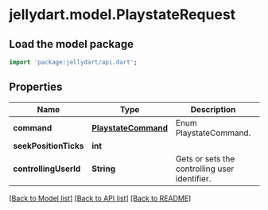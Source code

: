 # jellydart.model.PlaystateRequest

## Load the model package
```dart
import 'package:jellydart/api.dart';
```

## Properties
Name | Type | Description | Notes
------------ | ------------- | ------------- | -------------
**command** | [**PlaystateCommand**](PlaystateCommand.md) | Enum PlaystateCommand. | [optional] 
**seekPositionTicks** | **int** |  | [optional] 
**controllingUserId** | **String** | Gets or sets the controlling user identifier. | [optional] 

[[Back to Model list]](../README.md#documentation-for-models) [[Back to API list]](../README.md#documentation-for-api-endpoints) [[Back to README]](../README.md)


